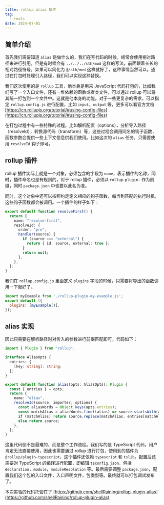 ```yaml
---
title: rollup alias 插件
tag:
  - tools
date: 2024-07-01
---
```


## 简单介绍

首先我们需要知道 `alias` 是做什么的，我们在写代码的时候，经常会使用相对路径来进行引用，但是有时候会有 `../../../sth/mod` 这样的写法，前面跟着长长的相对路径符号，如果可以简化为 `@/sth/mod` 这样就好了，这种事情当然可以，通过在打包时处理引入路径，我们可以实现这种替换。

我们这次使用的是 `rollup` 工具，他本身是用来 JavaScript 代码打包的，比如我们写了一个入口文件，还有一堆依赖的函数或者类文件，可以通过 rollup 可以将其统一打包到一个文件中。这就是他本身的功能。对于一些更复杂的需求，可以指定 `rollup.config.js` 进行配置，比如 `input`，`output` 等，更多可以看官方文档 [https://cn.rollupjs.org/tutorial/#using-config-files](https://cn.rollupjs.org/tutorial/#using-config-files)

在打包过程中有一些特殊的过程，比如解析配置（options），分析导入路径（resolveId），转换源代码（transform）等，这些过程会调用同名的钩子函数，函数参数会提供一些上下文信息供我们使用。比如这次的 `alias` 任务，只需要使用 `resolveId` 钩子即可。

## rollup 插件

rollup 插件实际上就是一个对象，必须包含的字段为 `name`，表示插件的名称，同时，插件命名也是有规则的，对于 rollup 插件，必须以 `rollup-plugin-` 作为前缀，同时 `package.json` 中也要以此名为准。

同时，这个对象中还可以按照约定定义相应的钩子函数，每当到匹配的执行时机，这些钩子函数都会被调用。一个插件的样子如下：

```typescript
export default function resolveFirst() {
  return {
    name: "resolve-first",
    resolveId: {
      order: "pre",
      handler(source) {
        if (source === "external") {
          return { id: source, external: true };
        }
        return null;
      },
    },
  };
}
```

我们在 `rollup.config.js` 里面定义 `plugins` 字段的时候，只需要将导出的函数调用一下就好了。

```JavaScript
import myExample from './rollup-plugin-my-example.js';
export default ({
  plugins: [myExample()],
});
```

## alias 实现

因此只需要在解析路径时对传入的参数进行前缀匹配即可，代码如下：

```TypeScript
import { Plugin } from "rollup";

interface AliasOpts {
  entries: {
    [key: string]: string;
  };
}

export default function alias(opts: AliasOpts): Plugin {
  const { entries } = opts;
  return {
    name: "alias",
    resolveId(source, importer, options) {
      const aliasWords = Object.keys(opts.entries);
      const matchAlias = aliasWords.find((alias) => source.startsWith(alias));
      if (matchAlias) return source.replace(matchAlias, entries[matchAlias]);
      else return source;
    },
  };
}
```

这里代码倒不是最难的，而是整个工作流程。我们写的是 TypeScript 代码，用户肯定无法直接使用，因此也需要通过 rollup 进行打包，使用到的插件为 `@rollup/plugin-typescript`，这个插件还依赖 `typescript` 和 `tslib`。配置后还需要对 TypeScript 的编译进行配置，即编辑 `tsconfig.json`，包括 `declaration`，`module`，`moduleResolution` 等。最后需要调整 `package.json`，配置我们这个包的入口文件，入口声明文件，包类型等。最终就可以打包调试发布了。

本次实验的代码托管在了 [https://github.com/shellRaining/rollup-plugin-alias](https://github.com/shellRaining/rollup-plugin-alias)
